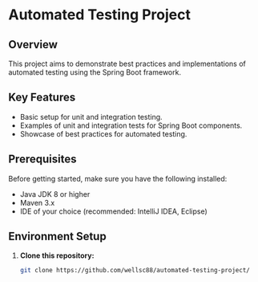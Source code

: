 # Automated Testing Project

## Overview

This project aims to demonstrate best practices and implementations of automated testing using the Spring Boot framework.

## Key Features

- Basic setup for unit and integration testing.
- Examples of unit and integration tests for Spring Boot components.
- Showcase of best practices for automated testing.

## Prerequisites

Before getting started, make sure you have the following installed:

- Java JDK 8 or higher
- Maven 3.x
- IDE of your choice (recommended: IntelliJ IDEA, Eclipse)

## Environment Setup

1. **Clone this repository:**

   ```bash
   git clone https://github.com/wellsc88/automated-testing-project/

